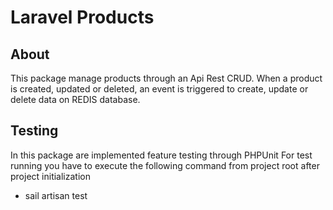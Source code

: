 # Laravel Products

## About
This package manage products through an Api Rest CRUD.
When a product is created, updated or deleted, an event is triggered to create, update or delete data on REDIS database.

## Testing
In this package are implemented feature testing through PHPUnit
For test running you have to execute the following command from project root after project initialization
- sail artisan test

